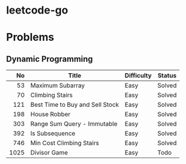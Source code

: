 # leetcode-go

# Problems
## Dynamic Programming
| No | Title | Difficulty | Status |
| --: | -- | -- | -- |
| 53 | Maximum Subarray | Easy | Solved |
| 70 | Climbing Stairs | Easy | Solved |
| 121 | Best Time to Buy and Sell Stock | Easy | Solved |
| 198 | House Robber | Easy | Solved |
| 303 | Range Sum Query - Immutable | Easy | Solved |
| 392 | Is Subsequence | Easy | Solved |
| 746 | Min Cost Climbing Stairs | Easy | Solved |
| 1025 | Divisor Game | Easy | Todo |


